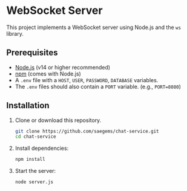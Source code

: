 # WebSocket Server

This project implements a  WebSocket server using Node.js and the `ws` library.

## Prerequisites
- [Node.js](https://nodejs.org/) (v14 or higher recommended)
- [npm](https://www.npmjs.com/) (comes with Node.js)
- A `.env` file with a `HOST`, `USER`, `PASSWORD`, `DATABASE` variables.
- The `.env` files should also contain a `PORT` variable. (e.g., `PORT=8080`)

## Installation
1. Clone or download this repository.
   ```bash
   git clone https://github.com/saegems/chat-service.git
   cd chat-service

2. Install dependencies:
   ```bash
   npm install

3. Start the server:
   ```bash
   node server.js

